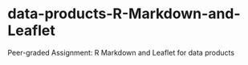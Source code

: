 # data-products-R-Markdown-and-Leaflet
Peer-graded Assignment: R Markdown and Leaflet for data products
